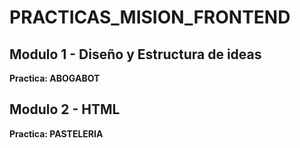 # PRACTICAS_MISION_FRONTEND

## **Modulo 1 - Diseño y Estructura de ideas**

**Practica: ABOGABOT**



## **Modulo 2 - HTML**

**Practica: PASTELERIA**

